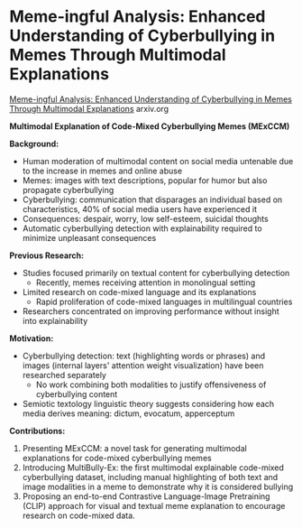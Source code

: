 # Meme-ingful Analysis: Enhanced Understanding of Cyberbullying in Memes Through Multimodal Explanations

[Meme-ingful Analysis: Enhanced Understanding of Cyberbullying in Memes Through Multimodal Explanations](https://arxiv.org/html/2401.09899) arxiv.org


**Multimodal Explanation of Code-Mixed Cyberbullying Memes (MExCCM)**

**Background:**
- Human moderation of multimodal content on social media untenable due to the increase in memes and online abuse
- Memes: images with text descriptions, popular for humor but also propagate cyberbullying
- Cyberbullying: communication that disparages an individual based on characteristics, 40% of social media users have experienced it
- Consequences: despair, worry, low self-esteem, suicidal thoughts
- Automatic cyberbullying detection with explainability required to minimize unpleasant consequences

**Previous Research:**
- Studies focused primarily on textual content for cyberbullying detection
  - Recently, memes receiving attention in monolingual setting
- Limited research on code-mixed language and its explanations
  - Rapid proliferation of code-mixed languages in multilingual countries
- Researchers concentrated on improving performance without insight into explainability

**Motivation:**
- Cyberbullying detection: text (highlighting words or phrases) and images (internal layers' attention weight visualization) have been researched separately
  - No work combining both modalities to justify offensiveness of cyberbullying content
- Semiotic textology linguistic theory suggests considering how each media derives meaning: dictum, evocatum, apperceptum

**Contributions:**
1. Presenting MExCCM: a novel task for generating multimodal explanations for code-mixed cyberbullying memes
2. Introducing MultiBully-Ex: the first multimodal explainable code-mixed cyberbullying dataset, including manual highlighting of both text and image modalities in a meme to demonstrate why it is considered bullying
3. Proposing an end-to-end Contrastive Language-Image Pretraining (CLIP) approach for visual and textual meme explanation to encourage research on code-mixed data.
